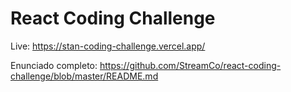 # React Coding Challenge

Live: https://stan-coding-challenge.vercel.app/

Enunciado completo: https://github.com/StreamCo/react-coding-challenge/blob/master/README.md
